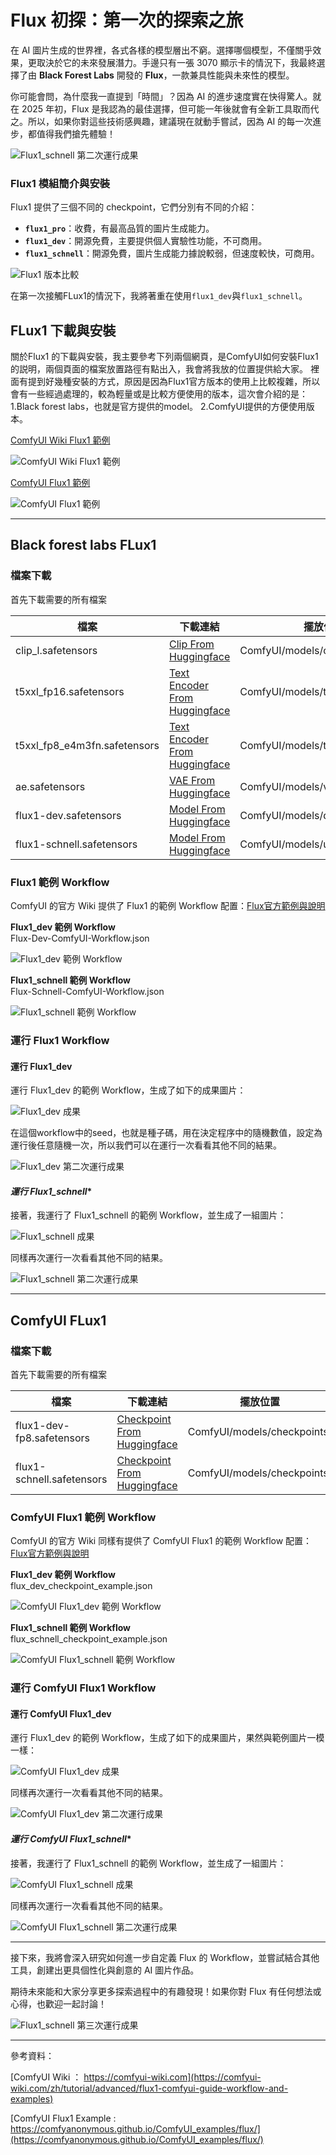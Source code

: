 # Flux 初探：第一次的探索之旅

在 AI 圖片生成的世界裡，各式各樣的模型層出不窮。選擇哪個模型，不僅關乎效果，更取決於它的未來發展潛力。手邊只有一張 3070 顯示卡的情況下，我最終選擇了由 **Black Forest Labs** 開發的 **Flux**，一款兼具性能與未來性的模型。

你可能會問，為什麼我一直提到「時間」？因為 AI 的進步速度實在快得驚人。就在 2025 年初，Flux 是我認為的最佳選擇，但可能一年後就會有全新工具取而代之。所以，如果你對這些技術感興趣，建議現在就動手嘗試，因為 AI 的每一次進步，都值得我們搶先體驗！

![Flux1_schnell 第二次運行成果](https://res.cloudinary.com/dev7ziixx/image/upload/v1735823193/Flux1_schnell%E7%AC%AC%E4%BA%8C%E6%AC%A1%E9%81%8B%E8%A1%8C%E6%88%90%E6%9E%9C_ckdysm.png)

### **Flux1 模組簡介與安裝**

Flux1 提供了三個不同的 checkpoint，它們分別有不同的介紹：
- **`flux1_pro`**：收費，有最高品質的圖片生成能力。
- **`flux1_dev`**：開源免費，主要提供個人實驗性功能，不可商用。
- **`flux1_schnell`**：開源免費，圖片生成能力據說較弱，但速度較快，可商用。
  
![Flux1 版本比較](https://res.cloudinary.com/dev7ziixx/image/upload/v1735808083/Flux1%E7%89%88%E6%9C%AC%E6%AF%94%E8%BC%83_brdkck.png)

在第一次接觸FLux1的情況下，我將著重在使用`flux1_dev`與`flux1_schnell`。

## **FLux1 下載與安裝**

關於Flux1 的下載與安裝，我主要參考下列兩個網頁，是ComfyUI如何安裝Flux1的説明，兩個頁面的檔案放置路徑有點出入，我會將我放的位置提供給大家。
裡面有提到好幾種安裝的方式，原因是因為Flux1官方版本的使用上比較複雜，所以會有一些經過處理的，較為輕量或是比較方便使用的版本，這次會介紹的是：
1.Black forest labs，也就是官方提供的model。
2.ComfyUI提供的方便使用版本。

[ComfyUI Wiki Flux1 範例](https://comfyui-wiki.com/zh/tutorial/advanced/flux1-comfyui-guide-workflow-and-examples)

![ComfyUI Wiki Flux1 範例](https://res.cloudinary.com/dev7ziixx/image/upload/v1735808376/ComfyUI_Wiki_Flux1%E7%AF%84%E4%BE%8B_yw2oaj.png)

[ComfyUI Flux1 範例](https://comfyanonymous.github.io/ComfyUI_examples/flux/)

![ComfyUI Flux1 範例](https://res.cloudinary.com/dev7ziixx/image/upload/v1735808451/ComfyUI_Flux1%E7%AF%84%E4%BE%8B_a9xmpo.png)

---

## **Black forest labs FLux1**

### **檔案下載**
首先下載需要的所有檔案

| 檔案                         | 下載連結                                                                                                                         | 擺放位置                         |
| ---------------------------- | -------------------------------------------------------------------------------------------------------------------------------- | -------------------------------- |
| clip_l.safetensors           | [Clip From Huggingface](https://huggingface.co/comfyanonymous/flux_text_encoders/blob/main/clip_l.safetensors)                   | ComfyUI/models/clip/             |
| t5xxl_fp16.safetensors       | [Text Encoder From Huggingface](https://huggingface.co/comfyanonymous/flux_text_encoders/blob/main/t5xxl_fp16.safetensors)       | ComfyUI/models/text_encoders/    |
| t5xxl_fp8_e4m3fn.safetensors | [Text Encoder From Huggingface](https://huggingface.co/comfyanonymous/flux_text_encoders/blob/main/t5xxl_fp8_e4m3fn.safetensors) | ComfyUI/models/text_encoders/    |
| ae.safetensors               | [VAE From Huggingface](https://huggingface.co/black-forest-labs/FLUX.1-schnell/blob/main/ae.safetensors)                         | ComfyUI/models/vae/              |
| flux1-dev.safetensors        | [Model From Huggingface](https://huggingface.co/black-forest-labs/FLUX.1-dev/blob/main/flux1-dev.safetensors)                    | ComfyUI/models/diffusion_models/ |
| flux1-schnell.safetensors    | [Model From Huggingface](https://huggingface.co/black-forest-labs/FLUX.1-schnell/blob/main/flux1-schnell.safetensors)            | ComfyUI/models/unet/             |

### **Flux1 範例 Workflow**

ComfyUI 的官方 Wiki 提供了 Flux1 的範例 Workflow 配置：[Flux官方範例與說明](https://comfyui-wiki.com/zh/tutorial/advanced/flux1-comfyui-guide-workflow-and-examples)

**Flux1_dev 範例 Workflow**  
Flux-Dev-ComfyUI-Workflow.json

![Flux1_dev 範例 Workflow](https://res.cloudinary.com/dev7ziixx/image/upload/v1735808733/Flux1_dev%E7%AF%84%E4%BE%8BWorkflow_dd8byh.png)

**Flux1_schnell 範例 Workflow**  
Flux-Schnell-ComfyUI-Workflow.json

![Flux1_schnell 範例 Workflow](https://res.cloudinary.com/dev7ziixx/image/upload/v1735808911/Flux1_schnell%E7%AF%84%E4%BE%8BWorkflow_qwdead.png)

### **運行 Flux1 Workflow**

#### **運行 Flux1_dev**
運行 Flux1_dev 的範例 Workflow，生成了如下的成果圖片：

![Flux1_dev 成果](https://res.cloudinary.com/dev7ziixx/image/upload/v1735822717/Flux1_dev%E6%88%90%E6%9E%9C_ggfabz.png)

在這個workflow中的seed，也就是種子碼，用在決定程序中的隨機數值，設定為運行後任意隨機一次，所以我們可以在運行一次看看其他不同的結果。

![Flux1_dev 第二次運行成果](https://res.cloudinary.com/dev7ziixx/image/upload/v1735822770/Flux1_dev%E7%AC%AC%E4%BA%8C%E6%AC%A1%E9%81%8B%E8%A1%8C%E6%88%90%E6%9E%9C_vjokmh.png)

#### *運行 Flux1_schnell**
接著，我運行了 Flux1_schnell 的範例 Workflow，並生成了一組圖片：

![Flux1_schnell 成果](https://res.cloudinary.com/dev7ziixx/image/upload/v1735823194/Flux1_schnell%E6%88%90%E6%9E%9C_yseovg.png)

同樣再次運行一次看看其他不同的結果。

![Flux1_schnell 第二次運行成果](https://res.cloudinary.com/dev7ziixx/image/upload/v1735823193/Flux1_schnell%E7%AC%AC%E4%BA%8C%E6%AC%A1%E9%81%8B%E8%A1%8C%E6%88%90%E6%9E%9C_ckdysm.png)

---

## **ComfyUI FLux1**

### **檔案下載**
首先下載需要的所有檔案

| 檔案                      | 下載連結                                                                                                              | 擺放位置                    |
| ------------------------- | --------------------------------------------------------------------------------------------------------------------- | --------------------------- |
| flux1-dev-fp8.safetensors | [Checkpoint From Huggingface](https://huggingface.co/Comfy-Org/flux1-dev/blob/main/flux1-dev-fp8.safetensors)         | ComfyUI/models/checkpoints/ |
| flux1-schnell.safetensors | [Checkpoint From Huggingface](https://huggingface.co/Comfy-Org/flux1-schnell/blob/main/flux1-schnell-fp8.safetensors) | ComfyUI/models/checkpoints/ |

### **ComfyUI Flux1 範例 Workflow**

ComfyUI 的官方 Wiki 同樣有提供了 ComfyUI Flux1 的範例 Workflow 配置：[Flux官方範例與說明](https://comfyui-wiki.com/zh/tutorial/advanced/flux1-comfyui-guide-workflow-and-examples)

**Flux1_dev 範例 Workflow**  
flux_dev_checkpoint_example.json

![ComfyUI Flux1_dev 範例 Workflow](https://res.cloudinary.com/dev7ziixx/image/upload/v1735808732/ComfyUI_Flux1_dev%E7%AF%84%E4%BE%8BWorkflow.png_wvuwxc.png)

**Flux1_schnell 範例 Workflow**  
flux_schnell_checkpoint_example.json

![ComfyUI Flux1_schnell 範例 Workflow](https://res.cloudinary.com/dev7ziixx/image/upload/v1735808910/ComfyUI_Flux1_schnell%E7%AF%84%E4%BE%8BWorkflow_habx7b.png)

### **運行 ComfyUI Flux1 Workflow**

#### **運行 ComfyUI Flux1_dev**
運行 Flux1_dev 的範例 Workflow，生成了如下的成果圖片，果然與範例圖片一模一樣：

![ComfyUI Flux1_dev 成果](https://res.cloudinary.com/dev7ziixx/image/upload/v1735823531/ComfyUI_Flux1_dev%E6%88%90%E6%9E%9C_a44lcr.png)

同樣再次運行一次看看其他不同的結果。

![ComfyUI Flux1_dev 第二次運行成果](https://res.cloudinary.com/dev7ziixx/image/upload/v1735823529/ComfyUI_Flux1_dev%E7%AC%AC%E4%BA%8C%E6%AC%A1%E9%81%8B%E8%A1%8C%E6%88%90%E6%9E%9C_p1unk3.png)


#### *運行 ComfyUI Flux1_schnell**
接著，我運行了 Flux1_schnell 的範例 Workflow，並生成了一組圖片：

![ComfyUI Flux1_schnell 成果](https://res.cloudinary.com/dev7ziixx/image/upload/v1735823636/ComfyUI_Flux1_schnell%E6%88%90%E6%9E%9C_kxg0zz.png)

同樣再次運行一次看看其他不同的結果。

![ComfyUI Flux1_schnell 第二次運行成果](https://res.cloudinary.com/dev7ziixx/image/upload/v1735823638/ComfyUI_Flux1_schnell%E7%AC%AC%E4%BA%8C%E6%AC%A1%E9%81%8B%E8%A1%8C%E6%88%90%E6%9E%9C_wrcemm.png)

---

接下來，我將會深入研究如何進一步自定義 Flux 的 Workflow，並嘗試結合其他工具，創建出更具個性化與創意的 AI 圖片作品。

期待未來能和大家分享更多探索過程中的有趣發現！如果你對 Flux 有任何想法或心得，也歡迎一起討論！

![Flux1_schnell 第三次運行成果](https://res.cloudinary.com/dev7ziixx/image/upload/v1735823352/Flux1_schnell%E7%AC%AC%E4%B8%89%E6%AC%A1%E9%81%8B%E8%A1%8C%E6%88%90%E6%9E%9C_qsrtlu.png)

---

參考資料：

[ComfyUI Wiki ： https://comfyui-wiki.com](https://comfyui-wiki.com/zh/tutorial/advanced/flux1-comfyui-guide-workflow-and-examples)


[ComfyUI Flux1 Example : https://comfyanonymous.github.io/ComfyUI_examples/flux/](https://comfyanonymous.github.io/ComfyUI_examples/flux/)